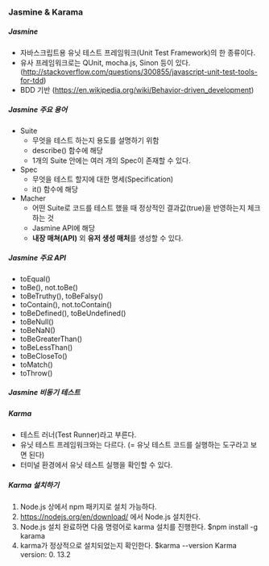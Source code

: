 ### Jasmine & Karama


##### Jasmine
- 자바스크립트용 유닛 테스트 프레임워크(Unit Test Framework)의 한 종류이다.
- 유사 프레임워크로는 QUnit, mocha.js, Sinon 등이 있다. (<http://stackoverflow.com/questions/300855/javascript-unit-test-tools-for-tdd>)
- BDD 기반 (<https://en.wikipedia.org/wiki/Behavior-driven_development>)

##### Jasmine 주요 용어
- Suite
    - 무엇을 테스트 하는지 용도를 설명하기 위함
    - describe() 함수에 해당
    - 1개의 Suite 안에는 여러 개의 Spec이 존재할 수 있다.
- Spec
    - 무엇을 테스트 할지에 대한 명세(Specification)
    - it() 함수에 해당
- Macher
    - 어떤 Suite로 코드를 테스트 했을 때 정상적인 결과값(true)을 반영하는지 체크하는 것
    - Jasmine API에 해당
    - **내장 매쳐(API)** 외 **유저 생성 매처**를 생성할 수 있다.

##### Jasmine 주요 API
- toEqual()
- toBe(), not.toBe()
- toBeTruthy(), toBeFalsy()
- toContain(), not.toContain()
- toBeDefined(), toBeUndefined()
- toBeNull()
- toBeNaN()
- toBeGreaterThan()
- toBeLessThan()
- toBeCloseTo()
- toMatch()
- toThrow()

##### Jasmine 비동기 테스트



##### Karma
- 테스트 러너(Test Runner)라고 부른다.
- 유닛 테스트 프레임워크와는 다르다. (= 유닛 테스트 코드를 실행하는 도구라고 보면 된다)
- 터미널 환경에서 유닛 테스트 실행을 확인할 수 있다.

##### Karma 설치하기
1. Node.js 상에서 npm 패키지로 설치 가능하다.
2. <https://nodejs.org/en/download/> 에서 Node.js 설치한다.
3. Node.js 설치 완료하면 다음 명령어로 karma 설치를 진행한다.
    $npm install -g karama
4. karma가 정상적으로 설치되었는지 확인한다.
    $karma --version
    Karma version: 0. 13.2
